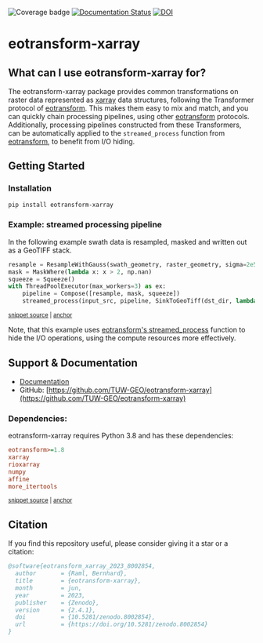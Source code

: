 ![Coverage badge](https://raw.githubusercontent.com/TUW-GEO/eotransform-xarray/python-coverage-comment-action-data/badge.svg) [![Documentation Status](https://readthedocs.org/projects/eotransform-xarray/badge/?version=latest)](https://eotransform-xarray.readthedocs.io/en/latest/?badge=latest) [![DOI](https://zenodo.org/badge/542093442.svg)](https://zenodo.org/badge/latestdoi/542093442)
# eotransform-xarray

## What can I use eotransform-xarray for?

The eotransform-xarray package provides common transformations on raster data represented as [xarray](https://docs.xarray.dev/en/stable/) data structures, following the Transformer protocol of [eotransform](https://github.com/TUW-GEO/eotransform).
This makes them easy to mix and match, and you can quickly chain processing pipelines, using other [eotransform](https://github.com/TUW-GEO/eotransform) protocols.
Additionally, processing pipelines constructed from these Transformers, can be automatically applied to the `streamed_process` function from [eotransform](https://github.com/TUW-GEO/eotransform), to benefit from I/O hiding.

## Getting Started
### Installation
```bash
pip install eotransform-xarray
```

### Example: streamed processing pipeline
In the following example swath data is resampled, masked and written out as a GeoTIFF stack.

<!-- snippet: streamed_resample_and_mask -->
<a id='snippet-streamed_resample_and_mask'></a>
```py
resample = ResampleWithGauss(swath_geometry, raster_geometry, sigma=2e5, neighbours=4, lookup_radius=1e6)
mask = MaskWhere(lambda x: x > 2, np.nan)
squeeze = Squeeze()
with ThreadPoolExecutor(max_workers=3) as ex:
    pipeline = Compose([resample, mask, squeeze])
    streamed_process(input_src, pipeline, SinkToGeoTiff(dst_dir, lambda i, da: f"out_{i}.tif"), ex)
```
<sup><a href='/tests/test_doc_examples.py#L32-L39' title='Snippet source file'>snippet source</a> | <a href='#snippet-streamed_resample_and_mask' title='Start of snippet'>anchor</a></sup>
<!-- endSnippet -->

Note, that this example uses [eotransform's streamed_process](https://eotransform.readthedocs.io/en/latest/_autosummary/eotransform.streamed_process.streamed_process.html#eotransform.streamed_process.streamed_process) function to hide the I/O operations, using the compute resources more effectively.

## Support & Documentation

- [Documentation](https://eotransform-xarray.readthedocs.io/)
- GitHub: [https://github.com/TUW-GEO/eotransform-xarray](https://github.com/TUW-GEO/eotransform-xarray)

### Dependencies:
eotransform-xarray requires Python 3.8 and has these dependencies:

<!-- snippet: dependencies -->
<a id='snippet-dependencies'></a>
```cfg
eotransform>=1.8
xarray
rioxarray
numpy
affine
more_itertools
```
<sup><a href='/setup.cfg#L30-L37' title='Snippet source file'>snippet source</a> | <a href='#snippet-dependencies' title='Start of snippet'>anchor</a></sup>
<!-- endSnippet -->

## Citation

If you find this repository useful, please consider giving it a star or a citation:
```bibtex
@software{eotransform_xarray_2023_8002854,
  author       = {Raml, Bernhard},
  title        = {eotransform-xarray},
  month        = jun,
  year         = 2023,
  publisher    = {Zenodo},
  version      = {2.4.1},
  doi          = {10.5281/zenodo.8002854},
  url          = {https://doi.org/10.5281/zenodo.8002854}
}
```
